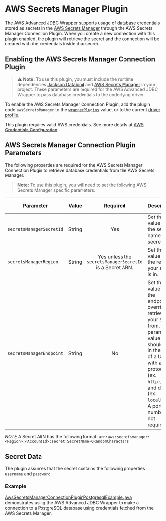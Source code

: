 # AWS Secrets Manager Plugin

The AWS Advanced JDBC Wrapper supports usage of database credentials stored as secrets in the [AWS Secrets Manager](https://aws.amazon.com/secrets-manager/) through the AWS Secrets Manager Connection Plugin. When you create a new connection with this plugin enabled, the plugin will retrieve the secret and the connection will be created with the credentials inside that secret.

## Enabling the AWS Secrets Manager Connection Plugin
> :warning: **Note:** To use this plugin, you must include the runtime dependencies [Jackson Databind](https://central.sonatype.com/artifact/com.fasterxml.jackson.core/jackson-databind) and [AWS Secrets Manager](https://central.sonatype.com/artifact/software.amazon.awssdk/secretsmanager) in your project. These parameters are required for the AWS Advanced JDBC Wrapper to pass database credentials to the underlying driver.

To enable the AWS Secrets Manager Connection Plugin, add the plugin code `awsSecretsManager` to the [`wrapperPlugins`](../UsingTheJdbcDriver.md#connection-plugin-manager-parameters) value, or to the current [driver profile](../UsingTheJdbcDriver.md#connection-plugin-manager-parameters).

This plugin requires valid AWS credentials. See more details at [AWS Credentials Configuration](../custom-configuration/AwsCredentialsConfiguration.md)

## AWS Secrets Manager Connection Plugin Parameters
The following properties are required for the AWS Secrets Manager Connection Plugin to retrieve database credentials from the AWS Secrets Manager.

> **Note:** To use this plugin, you will need to set the following AWS Secrets Manager specific parameters.

| Parameter                | Value  |                         Required                         | Description                                                                                                                                                                                                                      | Example                 | Default Value |
|--------------------------|:------:|:--------------------------------------------------------:|:---------------------------------------------------------------------------------------------------------------------------------------------------------------------------------------------------------------------------------|:------------------------|---------------|
| `secretsManagerSecretId` | String |                           Yes                            | Set this value to be the secret name or the secret ARN.                                                                                                                                                                          | `secretId`              | `null`        |
| `secretsManagerRegion`   | String | Yes unless the `secretsManagerSecretId` is a Secret ARN. | Set this value to be the region your secret is in.                                                                                                                                                                               | `us-east-2`             | `us-east-1`   |
| `secretsManagerEndpoint` | String |                            No                            | Set this value to be the endpoint override to retrieve your secret from. This parameter value should be in the form of a URL, with a valid protocol (ex. `http://`) and domain (ex. `localhost`). A port number is not required. | `http://localhost:1234` | `null`        |

*NOTE* A Secret ARN has the following format: `arn:aws:secretsmanager:<Region>:<AccountId>:secret:SecretName-6RandomCharacters`

## Secret Data
The plugin assumes that the secret contains the following properties `username` and `password`

### Example
[AwsSecretsManagerConnectionPluginPostgresqlExample.java](../../../examples/AWSDriverExample/src/main/java/software/amazon/AwsSecretsManagerConnectionPluginPostgresqlExample.java)
demonstrates using the AWS Advanced JDBC Wrapper to make a connection to a PostgreSQL database using credentials fetched from the AWS Secrets Manager.

